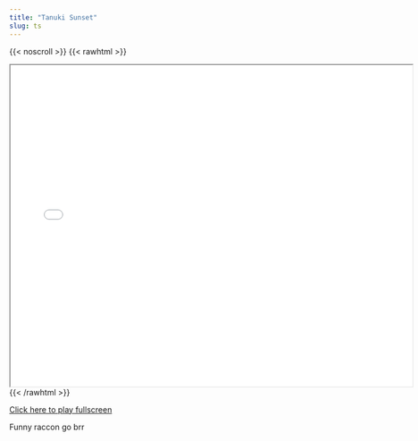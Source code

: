 ```yaml
---
title: "Tanuki Sunset"
slug: ts
---
```


{{< noscroll >}}
{{< rawhtml >}}
<iframe width="720" height="576" name="iframe" src="/cjs-garchive/ts/index.html"></iframe>
{{< /rawhtml >}}

[Click here to play fullscreen](/cjs-garchive/ts/index.html)

Funny raccon go brr